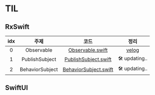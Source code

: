 # TIL

## RxSwift
idx|주제|코드|정리|
|:---:|:---:|:---:|:---:|
|0|Observable|[Observable.swift](RxSwift/RxSwiftTIL/0_CreateObservable.playground/Contents.swift)|[velog](https://velog.io/@iammiori/RxSwift-1a)|
|1|PublishSubject|[PublishSubject.swift](RxSwift/RxSwiftTIL/1_Subject.playground/Contents.swift)|🛠  updating..|
|2|BehaviorSubject|[BehaviorSubject.swift](RxSwift/RxSwiftTIL/2_BehaviorSubject.playground/Contents.swift)|🛠  updating..|
## SwiftUI
